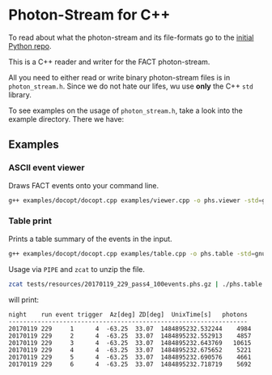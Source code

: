 # Photon-Stream for C++

To read about what the photon-stream and its file-formats go to the [initial Python repo](https://github.com/fact-project/photon_stream).

This is a C++ reader and writer for the FACT photon-stream.

All you need to either read or write binary photon-stream files is in ```photon_stream.h```.
Since we do not hate our lifes, wu use __only__ the C++ ```std``` library.

To see examples on the usage of ```photon_stream.h```, take a look into the example directory.
There we have:

## Examples

### ASCII event viewer 
Draws FACT events onto your command line.

```bash
g++ examples/docopt/docopt.cpp examples/viewer.cpp -o phs.viewer -std=gnu++11
```

### Table print
Prints a table summary of the events in the input.

```bash
g++ examples/docopt/docopt.cpp examples/table.cpp -o phs.table -std=gnu++11
```
Usage via ```PIPE``` and ```zcat``` to unzip the file.

```bash
zcat tests/resources/20170119_229_pass4_100events.phs.gz | ./phs.table
```
will print:

```
night    run event trigger  Az[deg] ZD[deg]  UnixTime[s]   photons
------------------------------------------------------------------
20170119 229     1      4  -63.25  33.07  1484895232.532244    4984
20170119 229     2      4  -63.25  33.07  1484895232.552913    4857
20170119 229     3      4  -63.25  33.07  1484895232.643769   10615
20170119 229     4      4  -63.25  33.07  1484895232.675652    5221
20170119 229     5      4  -63.25  33.07  1484895232.690576    4661
20170119 229     6      4  -63.25  33.07  1484895232.718719    5692
```
